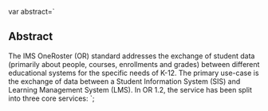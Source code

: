 var abstract=`
<h2>Abstract</h2>
<p>The IMS OneRoster (OR) standard addresses the exchange of student data (primarily about people, courses, enrollments and grades) between different educational systems for the specific needs of K-12. The primary use-case is the exchange of data between a Student Information System (SIS) and Learning Management System (LMS). In OR 1.2, the service has been split into three core services: 
`;
